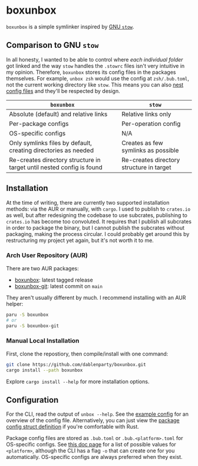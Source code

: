 # boxunbox

`boxunbox` is a simple symlinker inspired by [GNU `stow`](https://www.gnu.org/software/stow/).

## Comparison to GNU `stow`

In all honesty, I wanted to be able to control where _each individual folder_ got linked and the way `stow` handles the `.stowrc` files isn't very intuitive in my opinion. Therefore, `boxunbox` stores its config files in the packages themselves. For example, `unbox zsh` would use the config at `zsh/.bub.toml`, not the current working directory like `stow`. This means you can also [nest config files](boxunbox/demo/src/folder2/.bub.toml) and they'll be respected by design.

| `boxunbox`                                                            | `stow`                                   |
| --------------------------------------------------------------------- | ---------------------------------------- |
| Absolute (default) and relative links                                 | Relative links only                      |
| Per-package configs                                                   | Per-operation config                     |
| OS-specific configs                                                   | N/A                                      |
| Only symlinks files by default, creating directories as needed        | Creates as few symlinks as possible      |
| Re-creates directory structure in target until nested config is found | Re-creates directory structure in target |

## Installation

At the time of writing, there are currently two supported installation methods: via the AUR or manually, with `cargo`. I used to publish to `crates.io` as well, but after redesigning the codebase to use subcrates, publishing to `crates.io` has become too convoluted. It requires that I publish all subcrates in order to package the binary, but I cannot publish the subcrates without packaging, making the process circular. I could probably get around this by restructuring my project yet again, but it's not worth it to me.

### Arch User Repository (AUR)

There are two AUR packages:

- [boxunbox](https://aur.archlinux.org/packages/boxunbox): latest tagged release
- [boxunbox-git](https://aur.archlinux.org/packages/boxunbox-git): latest commit on `main`

They aren't usually different by much. I recommend installing with an AUR helper:

```bash
paru -S boxunbox
# or
paru -S boxunbox-git
```

### Manual Local Installation

First, clone the repostiory, then compile/install with one command:

```bash
git clone https://github.com/dablenparty/boxunbox.git
cargo install --path boxunbox
```

Explore `cargo install --help` for more installation options.

## Configuration

For the CLI, read the output of `unbox --help`. See the [example config](example.bub.toml) for an overview of the config file. Alternatively, you can just view the [package config struct definition](boxunbox/src/package.rs) if you're comfortable with Rust.

Package config files are stored as `.bub.toml` or `.bub.<platform>.toml` for OS-specific configs. See [this doc page](https://doc.rust-lang.org/std/env/consts/constant.OS.html) for a list of possible values for `<platform>`, although the CLI has a flag `-o` that can create one for you automatically. OS-specific configs are always preferred when they exist.
